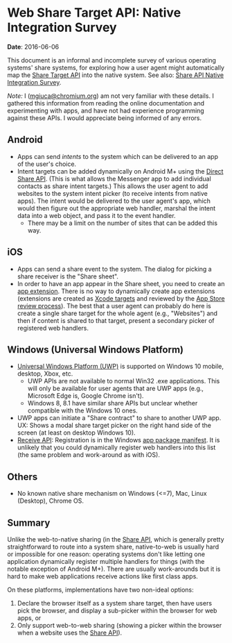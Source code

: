 # Web Share Target API: Native Integration Survey

**Date**: 2016-06-06

This document is an informal and incomplete survey of various operating systems'
share systems, for exploring how a user agent might automatically map the [Share
Target API](explainer.md) into the native system. See also: [Share API Native
Integration
Survey](https://github.com/mgiuca/web-share/blob/master/docs/native.md).

*Note:* I (mgiuca@chromium.org) am not very familiar with these details. I
gathered this information from reading the online documentation and
experimenting with apps, and have not had experience programming against these
APIs. I would appreciate being informed of any errors.

## Android

* Apps can send *intents* to the system which can be delivered to an app of the
  user's choice.
* Intent targets can be added dynamically on Android M+ using the [Direct Share
  API](http://developer.android.com/about/versions/marshmallow/android-6.0.html#direct-share).
  (This is what allows the Messenger app to add individual contacts as share
  intent targets.)
  This allows the user agent to add websites to the system intent picker (to
  receive intents from native apps). The intent would be delivered to the user
  agent's app, which would then figure out the appropriate web handler, marshal
  the intent data into a web object, and pass it to the event handler.
  * There may be a limit on the number of sites that can be added this way.

## iOS

* Apps can send a share event to the system. The dialog for picking a share
  receiver is the "Share sheet".
* In order to have an app appear in the Share sheet, you need to create an [app
  extension](https://developer.apple.com/app-extensions/). There is no way to
  dynamically create app extensions (extensions are created as [Xcode
  targets](https://developer.apple.com/library/ios/documentation/General/Conceptual/ExtensibilityPG/index.html)
  and reviewed by the [App Store review
  process](https://developer.apple.com/app-store/review/guidelines/#extensions)).
  The best that a user agent can probably do here is create a single share
  target for the whole agent (e.g., "Websites") and then if content is shared to
  that target, present a secondary picker of registered web handlers.

## Windows (Universal Windows Platform)

* [Universal Windows Platform
  (UWP)](https://msdn.microsoft.com/en-us/windows/uwp/get-started/whats-a-uwp)
  is supported on Windows 10 mobile, desktop, Xbox, etc.
  * UWP APIs are not available to normal Win32 .exe applications. This will only
    be available for user agents that are UWP apps (e.g., Microsoft Edge is,
    Google Chrome isn't).
  * Windows 8, 8.1 have similar share APIs but unclear whether compatible with
    the Windows 10 ones.
* UWP apps can initiate a "Share contract" to share to another UWP app. UX:
  Shows a modal share target picker on the right hand side of the screen (at
  least on desktop Windows 10).
* [Receive
  API](https://msdn.microsoft.com/en-us/windows/uwp/app-to-app/receive-data):
  Registration is in the Windows [app package
  manifest](https://msdn.microsoft.com/en-au/library/windows/apps/br211474.aspx).
  It is unlikely that you could dynamically register web handlers into this list
  (the same problem and work-around as with iOS).

## Others

* No known native share mechanism on Windows (<=7), Mac, Linux (Desktop), Chrome
  OS.

## Summary

Unlike the web-to-native sharing (in the [Share
API](https://github.com/mgiuca/web-share), which is generally pretty
straightforward to route into a system share, native-to-web is usually hard or
impossible for one reason: operating systems don't like letting one application
dynamically register multiple handlers for things (with the notable exception of
Android M+). There are usually work-arounds but it is hard to make web
applications receive actions like first class apps.

On these platforms, implementations have two non-ideal options:

1. Declare the browser itself as a system share target, then have users pick the
   browser, and display a sub-picker within the browser for web apps, or
2. Only support web-to-web sharing (showing a picker within the browser when a
   website uses the [Share API](https://github.com/mgiuca/web-share)).
